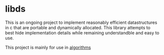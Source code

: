 # libds

This is an ongoing project to implement reasonably efficient datastructures in c that are portable and dynamically
allocated. This library attempts to best hide implementation details while remaining understandble and easy to use.

This project is mainly for use in [algorithms](https://github.com/jack-champagne/algorithms)
